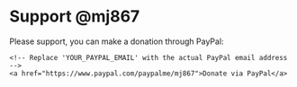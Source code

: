 <!DOCTYPE html>
<html>
<head>
    <title>Donate to @mj867</title>
</head>
<body>
    <h1>Support @mj867</h1>
    <p>Please support, you can make a donation through PayPal:</p>
    
    <!-- Replace 'YOUR_PAYPAL_EMAIL' with the actual PayPal email address -->
    <a href="https://www.paypal.com/paypalme/mj867">Donate via PayPal</a>
</body>
</html>
